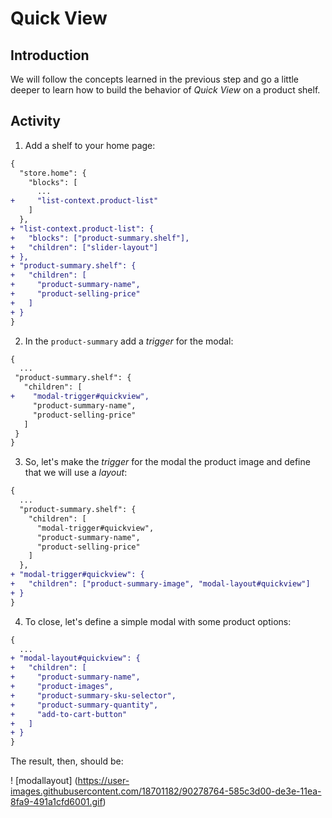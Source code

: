 # Quick View

## Introduction

We will follow the concepts learned in the previous step and go a little deeper to learn how to build the behavior of _Quick View_ on a product shelf.

## Activity

1. Add a shelf to your home page:

```diff
{
  "store.home": {
    "blocks": [
      ...
+     "list-context.product-list"
    ]
  },
+ "list-context.product-list": {
+   "blocks": ["product-summary.shelf"],
+   "children": ["slider-layout"]
+ },
+ "product-summary.shelf": {
+   "children": [
+     "product-summary-name",
+     "product-selling-price"
+   ]
+ }
}
```

2. In the `product-summary` add a _trigger_ for the modal:

```diff
{
  ...
 "product-summary.shelf": {
   "children": [
+    "modal-trigger#quickview",
     "product-summary-name",
     "product-selling-price"
   ]
 }
}
```

3. So, let's make the _trigger_ for the modal the product image and define that we will use a _layout_:

```diff
{
  ...
  "product-summary.shelf": {
    "children": [
      "modal-trigger#quickview",
      "product-summary-name",
      "product-selling-price"
    ]
  },
+ "modal-trigger#quickview": {
+   "children": ["product-summary-image", "modal-layout#quickview"]
+ }
}
```

4. To close, let's define a simple modal with some product options:

```diff
{
  ...
+ "modal-layout#quickview": {
+   "children": [
+     "product-summary-name",
+     "product-images",
+     "product-summary-sku-selector",
+     "product-summary-quantity",
+     "add-to-cart-button"
+   ]
+ }
}
```

The result, then, should be:

! [modallayout] (https://user-images.githubusercontent.com/18701182/90278764-585c3d00-de3e-11ea-8fa9-491a1cfd6001.gif)